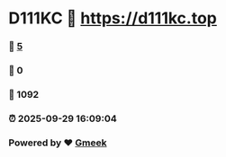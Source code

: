 # D111KC :link: https://d111kc.top 
### :page_facing_up: [5](https://d111kc.top/tag.html) 
### :speech_balloon: 0 
### :hibiscus: 1092 
### :alarm_clock: 2025-09-29 16:09:04 
### Powered by :heart: [Gmeek](https://github.com/Meekdai/Gmeek)
